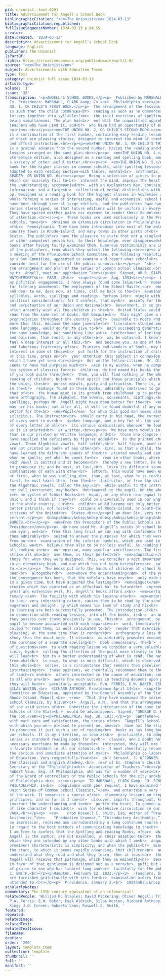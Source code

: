 ```yaml
---
pid: unionist--text-0291
title: Advertisement for Angell's School Book
bibliographicCitation: "<em>The Unionist</em> 1834-03-13"
bibliographicCitation.republished: 
fullIssueSequenceNumber: 1834-03-13 p.04.55
creator: 
date.created: '1834-03-13'
description: Advertisement for Angell's School Book
language: English
publisher: The Unionist
IsPartOf: 
rights: https://creativecommons.org/publicdomain/mark/1.0/
source: "<em>The Unionist</em>"
subject: Advertisements with Education Theme
type: Text
category: Unionist full issue 1834-03-13
article.type: 
volume: '1'
issue: '32'
transcription: '<p>ANGELL’S SCHOOL BOOKS.</p><p>  Published by MARSHALL, BROWN, &amp;
  Co. Providence: MARSHALL, CLARK &amp; Co.<br>  Philadelphia.<br></p><p>THE UNION
  NO. 1, OR CHILD’S FIRST BOOK.</p><p>  The arrangement of the lessons in this book
  is such that the child commences<br>  reading as soon as he commences putting the
  letters together into syllables!<br>  the (sic) exercises of spelling and reading
  being simultaneous. The plan has<br>  met with the unqualified approbation of those
  teachers who have used it, and<br>  who have had an opportunity of expressing their
  opinions.<br></p><p><em>THE UNION NO. 2, OR CHILD’S SECOND BOOK.</em></p><p>  This
  is a continuation of the first number, containing easy reading lessons,<br>  most
  of which are pleasing stories, designed to interest the mind of the<br>  learner
  and afford instruction.<br></p><p><em>THE UNION NO. 3, OR CHILD’S THIRD BOOK</em></p><p>  This
  is a gradual advance from the second number, having the reading and<br>  spelling
  lessons arranged on the same plan.<br></p><p>  <em>THE UNION NO. 4.</em>  A neat
  stereotype edition, also designed as a reading and spelling book, and<br>  containing
  a variety of other useful matter.<br></p><p>  <em>THE UNION NO. 5.</em>  A reading
  book for the higher classes in common schools, with spelling lessons<br>  and definitions
  adapted to each reading section—with tables, mental<br>  arithmetic, &amp;c.<br></p><p><em>SELECT
  READER, OR UNION NO. 6</em></p><p>  Being a selection of pieces in prose and verse,
  which can scarcely fail to<br>  interest the mind, improve the heart and inform
  the understanding; accompanied<br>  with an explanatory Key, containing much useful
  information; and a large<br>  collection of verbal distinctions with illustrations.<br></p><p>  500
  pp. Designed as a reading book for the highest classes in Academies and<br>  Schools.<br></p><p>  The
  whole forming a series of interesting, useful and economical school books.<br></p><p>  They
  have been through several large editions, and the publishers have had the<br>  whole
  series stereotyped, so that future editions will be uniform in every<br>  respect.
  They have spared neither pains nor expense to render these School<br>  Books worthy
  of attention.<br></p><p>  These books are used exclusively in the Providence public
  schools; have<br>  obtained an extensive circulation in Philadelphia and other parts
  of<br>  Pennsylvania. They have been introduced into most of the enterprising and<br>  intelligent
  country towns in Rhode-Island, and many towns in other parts of<br>  the United
  States. The publishers have the pleasure to state that not a single<br>  teacher,
  or other competent person has, to their knowledge, ever disapproved<br>  of these
  books after having fairly examined them. Numerous testimonials are in<br>  possession
  of the publishers, from which they select the following.<br></p><p align="center"><em>RECOMMENDATIONS</em></p><p>  At
  a meeting of the Providence School Committee, the following resolution was<br>  introduced
  by a Sub-Committee, appointed to examine and report what school<br>  books they
  consider best for the use of the public schools:<br></p><p>  “<br>  <em>Resolved,</em>  That
  the arrangement and plan of the series of Common School Classics,<br>  compiled
  by Mr. Angell, meet our approbation.”<br></p><p>  Signed, WM.R. STAPLES, DAVID PICKERING,<br>  <em>Sub-Committee.</em></p><p>  &nbsp;&nbsp;&nbsp;&nbsp;&nbsp;&nbsp;&nbsp;&nbsp;&nbsp;&nbsp;&nbsp;
  WATCHEMOKET<br>  FARM, 30<br>  <sup>th</sup>  Aug, 1833<br></p><p>  Dear Sir:—Among
  my political engagements, I have always found some leisure<br>  moments left me
  for literary amusement. The employment of the School Master,<br>  once so useful
  and dear to me, does now, at times, call me back to the<br>  examination of letters,
  syllables, words, spellings and readings. Perhaps I<br>  mingle with all these some
  political considerations; for I confess, that my<br>  anxiety for the preservation
  and perpetuation of our Union and National<br>  Government, is so great, that I
  often ardently wish all the children in the<br>  United States could be taught to
  read from the same set of books. Not because<br>  this might give a uniformity of
  pronunciation throughout the country, so<br>  desirable to Poets and Orators; but
  more than this, because the same juvenile<br>  literature studied and read, in the
  same language, would go far to give to<br>  each succeeding generation not only
  the same knowledge, but something like a<br>  brotherhood of feelings, sentiments,
  and opinions, than could, in any other<br>  way be obtained. I know you as a citizen,
  feel a deep interest in all this;<br>  and because you, as one of the highly useful
  and laborious fraternity of<br>  Printers and venders of books, may have a peculiar
  interest in some of those<br>  put forth for the instruction of children, I shall,
  at this time, press on<br>  your attention this subject in connexion with the best
  which I have yet seen.<br></p><p>  Our worthy fellow-citizen, Mr. Oliver Angell,
  seems to have had purposes much<br>  akin to my wishes, when he composed and published
  his system of classics for<br>  children. He had named his books the “Union;” and
  if you look quite through<br>  them, you will find nothing in the whole, for the
  reading of children, but<br>  that spirit and those principles which alone can preserve
  the Union, the<br>  purest morals, piety and patriotism. There is, also, a progression
  in the<br>  readings found in these books, admirably contrived to go along with
  that of<br>  the human mind in its growth from childhood up to perfect maturity.<br></p><p>  In
  mere orthography, the alphabet, the vowels, consonants, dipthongs,<br>  syllables,
  spellings, perhaps Mr. Angell might have done better for the<br>  <em>Instructor</em>  who
  may use his books; but after all, it will be found doubtful if any one can<br>  do
  better for the<br>  <em>Pupil</em>  for whom this good man seems alone to have been
  solicitous. The Instructor<br>  should carry in his head, the correct pronunciation
  of every word in our<br>  spoken language, and a key for all the various sounds
  of every letter in all<br>  its various combinations whenever he looks at that language
  as it is printed<br>  or written.<br></p><p>  We have more vowels in our spoken
  than in our printed or written language; and<br>  those who compose spelling books
  have supplied the deficiency by figures added<br>  to the printed character of each
  vowel. These Algebraic vowels, half letter,<br>  half figure, used in spelling books,
  are not printed in books of any other<br>  kind; so that a child, though he may
  have learned the different sounds of the<br>  printed vowels and can pronounce them
  when he spells; yet when he comes to<br>  read in other books, where one half of
  each vowel is omitted and it becomes<br>  thereby a new letter, he knows not how
  to pronounce it; and he must, at last,<br>  learn its different sounds in the different
  combinations of each with other<br>  letters. This would have been easier done,
  at first, when he was spelling,<br>  than, at last, when he is reading. Last or
  first, he must learn them, from the<br>  Instructor, or from the dictionary; and
  the Algebraic vowels, called the key,<br>  while useful to the Instructors themselves
  not well instructed, may be<br>  detrimental to the pupil. On the whole, I have
  seen no system of School Books<br>  equal, or any where near equal to Mr. Angell’s
  Union; and I think if they<br>  could be universally used in our English Schools
  in the whole country, our<br>  children would become not only better scholars, but
  better patriots, not less<br>  citizens of Rhode-Island, or South-Carolina and more
  citizens of the United<br>  States.<br></p><p>I am dear Sir, very truly, your obedient
  servant.</p><p>  &nbsp;&nbsp;&nbsp;&nbsp;&nbsp;&nbsp;&nbsp;&nbsp;&nbsp;&nbsp;&nbsp;&nbsp;&nbsp;&nbsp;&nbsp;&nbsp;&nbsp;&nbsp;&nbsp;&nbsp;&nbsp;&nbsp;&nbsp;&nbsp;&nbsp;&nbsp;&nbsp;&nbsp;&nbsp;&nbsp;&nbsp;&nbsp;&nbsp;&nbsp;&nbsp;<br>  TRISTAM
  BURGES.<br></p><p>  <em>From the Preceptors of the Public Schools in the City of
  Providence</em></p><p>  We have used Mr. Angell’s series of school books, for nearly
  one eyar; and<br>  from this long trial we can say with confidence that we believe
  them admirably<br>  suited to answer the purposes for which they were composed.
  From our<br>  examination of the inferior numbers, which are used in the primary
  Schools, we<br>  believe them also to be no less useful. As reading books, they
  all combine in<br>  our opinion, many peculiar excellencies. The first, which will
  strike all who<br>  use them, is their perfect<br>  <em>adaptation</em>  to the<br>  <em>capacities</em>  of
  those for whom they were designed. This, we consider a most important<br>  advantage
  in an elementary book, and one which has not been heretofore<br>  sufficiently attended
  to.<br></p><p>  The books put into the hands of children at school have generally
  been<br>  altogether<br>  <em>above the understanding</em>  of the young mind; and
  the consequence has been, that the scholars have noy<br>  only made much less progress
  in a given time, but have acquired the lasting<br>  <em>disgust</em>  for their
  studies which has operated as an effectual bar to future<br>  improvement. To this
  great and extensive evil, Mr. Angell’s books afford a<br>  <em>certain and easy
  remedy.</em>  The facility with which his lessons are<br>  <em>understood</em>  added
  to their very interesting nature, causes them to be read by the scholar<br>  with
  eagerness and delight; by which means his love of study and his<br>  improvement
  in learning are both successfully promoted. The introduction of<br>  spelling lessons,
  in connection with reading lessons, into all the books, is<br>  an advantage which
  they possess over those previously in use. This<br>  arrangement, by enabling the
  pupil to become acquainted with each separate<br>  word, immediately before he is
  called to read them, is well calculated to<br>  render that exercise correct and
  pleasing, at the same time that it renders<br>  orthography a less dry and uninteresting
  study than the usual mode. It also<br>  considerably promotes economy by rendering
  the purchase of a separate spelling<br>  book unnecessary. The<br>  <em>appending
  of questions</em>  to each reading lesson we consider a very valuable improvement,
  since, by<br>  calling the attention of the pupil more closely to the subject, it
  will lead<br>  him to a better understanding of what is read. The natural gradation
  from what<br>  is easy, to what is more difficult, which is observed throughout
  this whole<br>  series, is a circumstance that renders them peculiarly valuable.
  Entertaining<br>  these opinions, we cheerfully recommend them to the attention
  of teachers and<br>  others interested in the cause of education; confident, that
  to all who are<br>  aware how much success in teaching depends upon proper books,
  they will be<br>  peculiarly acceptable. P.W. FERRIS, E.W. BAKER, ESEK ALDRICH,
  SILAS WESTON,<br>  RICHARD ANTHONY. Providence April 14<br>  <sup>th</sup>  , 1831.<br></p><p>  <em>    “The
  Committee on Education, appointed by the General Assembly of the State<br>    of
  Rhode-Island, Report,<br>  </em>  ‘That they have examined the series of Common
  School Classics, by Oliver<br>  Angell, A.M., and that the arrangement and plan
  of the said series of<br>  Committee the introduction of the same into the Public
  Schools of the State<br>  would be advantageous. Signed, “GEORGE G. KING,<br>  <em>For
  the Com.</em></p><p>PHILADELPHIA, Aug. 28. 1833.</p><p>  Gentlemen—I have examined
  with much care and satisfaction, the series of<br>  “Angell’s School Classics,”
  with which you were pleased to present me, and<br>  have not the slightest hesitation
  to pronounce it just such a set of reading<br>  books as has long been wanted in
  our schools. It is my intention, as soon as<br>  practicable, to adopt the whole
  series as standard reading books for my<br>  classes, and I doubt not that if the
  necessary exertions be made by those<br>  interested, they will ere long become
  a favorite standard in all our schools.<br>  I most cheerfully recommend them to
  the serious and immediate attention of my<br>  Philadelphia co-laborers in the field
  of Education. Very respectfully—Your<br>  ob’t Servant, J. O’CONNER. Principal of
  the Classical and English Academy,<br>  rear of St. Stephen’s Church, and Recording
  Secretary of the “Philadelphia<br>  Association of Teachers.”<br></p><p>  <em>    From
  Robert Vaux, Esq. of Philadelphia, who was for a number of years<br>    President
  of the Board of Controllers of the Public Schools for the City and<br>    County
  of Philadelphia.<br>  </em></p><p>  TO MARSHALL, CLARK &amp; CO. SCHOOL BOOK PUBLISHERS,
  PHILADELPHIA. In<br>  compliance with your request, I have examined “<br>  <em>Angell’s
  Union Series of Common School Classics,”</em>  and entertain a very favorable opinion
  of the work. It comprises a course of<br>  elementary lessons on simple and practical
  principles, and so far as I can<br>  discover, imparts throughout, knowledge to
  instruct the understanding and to<br>  purify the heart. In common with all productions
  of like character I could<br>  wish for extensive circulation in our country. ROBERT
  VAUX.<br></p><p>  <em>    From Roswell C. Smith, Esq. Author of “Practical and Mental
  Arithmetic,”<br>    “Productive Grammar,” “Introductory Arithmetic,” &amp;c.<br>  </em></p><p>  From
  an impression, received and corroborated by a long continued course of<br>  instruction,
  in regard to the best methods of communicating knowledge to the<br>  youthful mind,
  I am free to confess that the Spelling and reading Books, of<br>  which Mr. Oliver
  Angell is the author, are not excelled, in their adaption to<br>  the purposes for
  which they are intended by any other books with which I am<br>  acquainted. Their
  prominent characteristic is simplicity; and when the public<br>  mind has taken
  the stand, to which it seems rapidly advancing, that children<br>  and youth must
  understand what they read and what they learn, then at least<br>  the works of Mr.
  Angell will receive that patronage, which they so eminently<br>  deserve. This testimony
  in favor of that gentleman is designed not as a mere<br>  puff; but as a just tribute
  of praise to one who has labored long and<br>  faithfully for the public good. ROSWELL
  C. SMITH.<br></p><p>Hampton, February 12, 1833.</p><p>  ☞Teachers, School Committees
  are furnished gratuitously with sets for<br>  examination—orders from abroad promptly
  attended to.<br></p><p>  Providence, January 2,<br>  1834&nbsp;&nbsp;&nbsp;&nbsp;&nbsp;&nbsp;&nbsp;&nbsp;&nbsp;&nbsp;&nbsp;&nbsp;&nbsp;&nbsp;&nbsp;&nbsp;&nbsp;&nbsp;&nbsp;&nbsp;&nbsp;&nbsp;&nbsp;&nbsp;&nbsp;&nbsp;&nbsp;&nbsp;&nbsp;&nbsp;&nbsp;&nbsp;&nbsp;&nbsp;&nbsp;&nbsp;&nbsp;&nbsp;&nbsp;&nbsp;&nbsp;&nbsp;&nbsp;&nbsp;&nbsp;&nbsp;&nbsp;&nbsp;&nbsp;<br>  2<br></p>'
scholarlyNotes: 
commentary: The 19th century equivalent of an infomorcial!
relatedPeople: 'William R. Staples; David Pickering; Oliver Angell; Tristam Burges;
  P.W. Ferris; E.W. Baker; Esek Aldrich, Silas Weston; Richard Anthony; George G.
  King; J.O. Conner; Roberts Vaux; Roswell C. Smith, '
featured: 
repeated: 
relatedImage: 
relatedText: 
relatedTextIssue: 
filename: 
caption: 
order: '290'
layout: template_item
collection: template
thumbnail: ''
full: ''
manifest: ''
---
```

